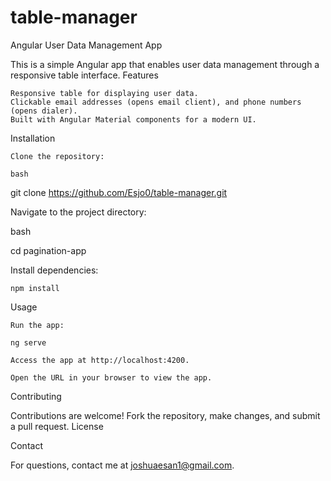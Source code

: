 # table-manager
Angular User Data Management App

This is a simple Angular app that enables user data management through a responsive table interface.
Features

    Responsive table for displaying user data.
    Clickable email addresses (opens email client), and phone numbers (opens dialer).
    Built with Angular Material components for a modern UI.

Installation

    Clone the repository:

    bash

git clone https://github.com/Esjo0/table-manager.git

Navigate to the project directory:

bash

cd pagination-app

Install dependencies:

    npm install

Usage

    Run the app:

    ng serve

    Access the app at http://localhost:4200.

    Open the URL in your browser to view the app.

Contributing

Contributions are welcome! Fork the repository, make changes, and submit a pull request.
License

Contact

For questions, contact me at joshuaesan1@gmail.com.